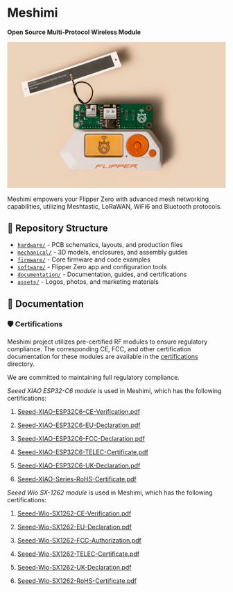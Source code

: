 # Meshimi

**Open Source Multi-Protocol Wireless Module**

![Meshimi](assets/Meshimi.jpg)

Meshimi empowers your Flipper Zero with advanced mesh networking capabilities, utilizing Meshtastic, LoRaWAN, WiFi6 and Bluetooth protocols.

## 📁 Repository Structure
- [`hardware/`](hardware) - PCB schematics, layouts, and production files
- [`mechanical/`](mechanical) - 3D models, enclosures, and assembly guides
- [`firmware/`](firmware) - Core firmware and code examples
- [`software/`](software) - Flipper Zero app and configuration tools
- [`documentation/`](documentation) - Documentation, guides, and certifications
- [`assets/`](assets) - Logos, photos, and marketing materials

## 📖 Documentation

### 🛡️ Certifications
Meshimi project utilizes pre-certified RF modules to ensure regulatory compliance. 
The corresponding CE, FCC, and other certification documentation for these modules are available 
in the [certifications](documentation/certifications) directory. 

We are committed to maintaining full regulatory compliance.

_Seeed XIAO ESP32-C6 module_ is used in Meshimi, which has the following certifications:

1. [Seeed-XIAO-ESP32C6-CE-Verification.pdf](documentation/certifications/Seeed-XIAO-ESP32C6-CE-Verification.pdf)

2. [Seeed-XIAO-ESP32C6-EU-Declaration.pdf](documentation/certifications/Seeed-XIAO-ESP32C6-EU-Declaration.pdf)

3. [Seeed-XIAO-ESP32C6-FCC-Declaration.pdf](documentation/certifications/Seeed-XIAO-ESP32C6-FCC-Declaration.pdf)

4. [Seeed-XIAO-ESP32C6-TELEC-Certificate.pdf](documentation/certifications/Seeed-XIAO-ESP32C6-TELEC-Certificate.pdf)

5. [Seeed-XIAO-ESP32C6-UK-Declaration.pdf](documentation/certifications/Seeed-XIAO-ESP32C6-UK-Declaration.pdf)

6. [Seeed-XIAO-Series-RoHS-Certificate.pdf](documentation/certifications/Seeed-XIAO-Series-RoHS-Certificate.pdf)


_Seeed Wio SX-1262 module_ is used in Meshimi, which has the following certifications:

1. [Seeed-Wio-SX1262-CE-Verification.pdf](documentation/certifications/Seeed-Wio-SX1262-CE-Verification.pdf)

2. [Seeed-Wio-SX1262-EU-Declaration.pdf](documentation/certifications/Seeed-Wio-SX1262-EU-Declaration.pdf)

3. [Seeed-Wio-SX1262-FCC-Authorization.pdf](documentation/certifications/Seeed-Wio-SX1262-FCC-Authorization.pdf)

4. [Seeed-Wio-SX1262-TELEC-Certificate.pdf](documentation/certifications/Seeed-Wio-SX1262-TELEC-Certificate.pdf)

5. [Seeed-Wio-SX1262-UK-Declaration.pdf](documentation/certifications/Seeed-Wio-SX1262-UK-Declaration.pdf)

6. [Seeed-Wio-SX1262-RoHS-Certificate.pdf](documentation/certifications/Seeed-Wio-SX1262-RoHS-Certificate.pdf)

